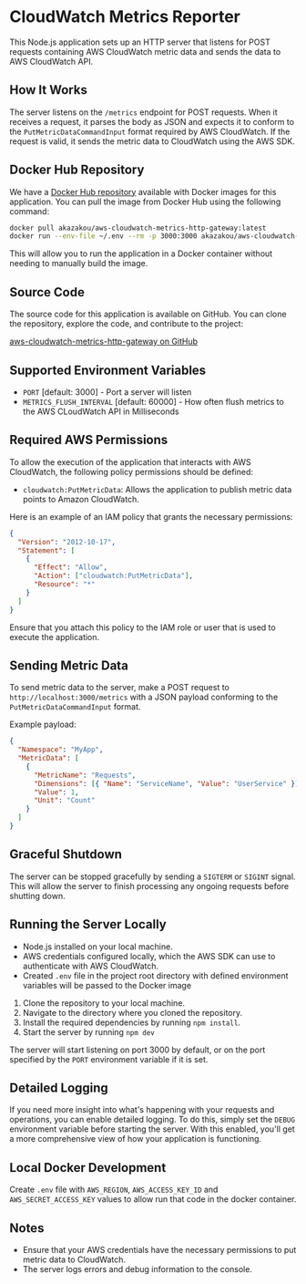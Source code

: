 # CloudWatch Metrics Reporter

This Node.js application sets up an HTTP server that listens for POST requests containing AWS CloudWatch metric data and sends the data to AWS CloudWatch API.

## How It Works

The server listens on the `/metrics` endpoint for POST requests. When it receives a request, it parses the body as JSON and expects it to conform to the `PutMetricDataCommandInput` format required by AWS CloudWatch. If the request is valid, it sends the metric data to CloudWatch using the AWS SDK.

## Docker Hub Repository

We have a [Docker Hub repository](https://hub.docker.com/r/akazakou/aws-cloudwatch-metrics-http-gateway) available with Docker images for this application. You can pull the image from Docker Hub using the following command:

```bash
docker pull akazakou/aws-cloudwatch-metrics-http-gateway:latest
docker run --env-file ~/.env --rm -p 3000:3000 akazakou/aws-cloudwatch-metrics-http-gateway:latest
```

This will allow you to run the application in a Docker container without needing to manually build the image.

## Source Code

The source code for this application is available on GitHub. You can clone the repository, explore the code, and contribute to the project:

[aws-cloudwatch-metrics-http-gateway on GitHub](https://github.com/dark-mechanicum/aws-cloudwatch-metrics-http-gateway)

## Supported Environment Variables

- `PORT` [default: 3000] - Port a server will listen
- `METRICS_FLUSH_INTERVAL` [default: 60000] - How often flush metrics to the AWS CLoudWatch API in Milliseconds

## Required AWS Permissions

To allow the execution of the application that interacts with AWS CloudWatch, the following policy permissions should be defined:

- `cloudwatch:PutMetricData`: Allows the application to publish metric data points to Amazon CloudWatch.

Here is an example of an IAM policy that grants the necessary permissions:

```json
{
  "Version": "2012-10-17",
  "Statement": [
    {
      "Effect": "Allow",
      "Action": ["cloudwatch:PutMetricData"],
      "Resource": "*"
    }
  ]
}
```

Ensure that you attach this policy to the IAM role or user that is used to execute the application.

## Sending Metric Data

To send metric data to the server, make a POST request to `http://localhost:3000/metrics` with a JSON payload conforming to the `PutMetricDataCommandInput` format.

Example payload:

```json
{
  "Namespace": "MyApp",
  "MetricData": [
    {
      "MetricName": "Requests",
      "Dimensions": [{ "Name": "ServiceName", "Value": "UserService" }],
      "Value": 1,
      "Unit": "Count"
    }
  ]
}
```

## Graceful Shutdown

The server can be stopped gracefully by sending a `SIGTERM` or `SIGINT` signal. This will allow the server to finish processing any ongoing requests before shutting down.

## Running the Server Locally

- Node.js installed on your local machine.
- AWS credentials configured locally, which the AWS SDK can use to authenticate with AWS CloudWatch.
- Created `.env` file in the project root directory with defined environment variables will be passed to the Docker image

1. Clone the repository to your local machine.
2. Navigate to the directory where you cloned the repository.
3. Install the required dependencies by running `npm install`.
4. Start the server by running `npm dev`

The server will start listening on port 3000 by default, or on the port specified by the `PORT` environment variable if it is set.

## Detailed Logging
If you need more insight into what's happening with your requests and operations, you can enable detailed logging. To do this, simply set the `DEBUG` environment variable before starting the server. With this enabled, you'll get a more comprehensive view of how your application is functioning.

## Local Docker Development

Create `.env` file with `AWS_REGION`, `AWS_ACCESS_KEY_ID` and `AWS_SECRET_ACCESS_KEY` values to allow run that code in the docker container.

## Notes

- Ensure that your AWS credentials have the necessary permissions to put metric data to CloudWatch.
- The server logs errors and debug information to the console.
